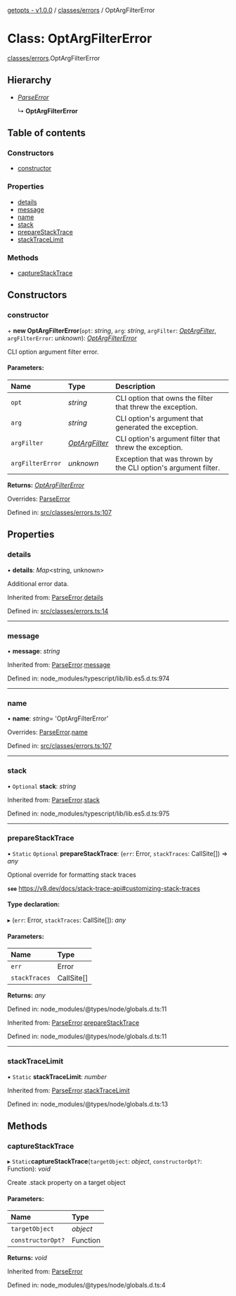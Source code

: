 [getopts - v1.0.0](../README.md) / [classes/errors](../modules/classes_errors.md) / OptArgFilterError

# Class: OptArgFilterError

[classes/errors](../modules/classes_errors.md).OptArgFilterError

## Hierarchy

- [_ParseError_](classes_errors.parseerror.md)

  ↳ **OptArgFilterError**

## Table of contents

### Constructors

- [constructor](classes_errors.optargfiltererror.md#constructor)

### Properties

- [details](classes_errors.optargfiltererror.md#details)
- [message](classes_errors.optargfiltererror.md#message)
- [name](classes_errors.optargfiltererror.md#name)
- [stack](classes_errors.optargfiltererror.md#stack)
- [prepareStackTrace](classes_errors.optargfiltererror.md#preparestacktrace)
- [stackTraceLimit](classes_errors.optargfiltererror.md#stacktracelimit)

### Methods

- [captureStackTrace](classes_errors.optargfiltererror.md#capturestacktrace)

## Constructors

### constructor

\+ **new OptArgFilterError**(`opt`: _string_, `arg`: _string_, `argFilter`: [_OptArgFilter_](../interfaces/interfaces_schema.optargfilter.md), `argFilterError`: _unknown_): [_OptArgFilterError_](classes_errors.optargfiltererror.md)

CLI option argument filter error.

#### Parameters:

| Name             | Type                                                              | Description                                                    |
| :--------------- | :---------------------------------------------------------------- | :------------------------------------------------------------- |
| `opt`            | _string_                                                          | CLI option that owns the filter that threw the exception.      |
| `arg`            | _string_                                                          | CLI option's argument that generated the exception.            |
| `argFilter`      | [_OptArgFilter_](../interfaces/interfaces_schema.optargfilter.md) | CLI option's argument filter that threw the exception.         |
| `argFilterError` | _unknown_                                                         | Exception that was thrown by the CLI option's argument filter. |

**Returns:** [_OptArgFilterError_](classes_errors.optargfiltererror.md)

Overrides: [ParseError](classes_errors.parseerror.md)

Defined in: [src/classes/errors.ts:107](https://github.com/prasadrajandran/node-getopts/blob/c78e9e9/src/classes/errors.ts#L107)

## Properties

### details

• **details**: _Map_<string, unknown\>

Additional error data.

Inherited from: [ParseError](classes_errors.parseerror.md).[details](classes_errors.parseerror.md#details)

Defined in: [src/classes/errors.ts:14](https://github.com/prasadrajandran/node-getopts/blob/c78e9e9/src/classes/errors.ts#L14)

---

### message

• **message**: _string_

Inherited from: [ParseError](classes_errors.parseerror.md).[message](classes_errors.parseerror.md#message)

Defined in: node_modules/typescript/lib/lib.es5.d.ts:974

---

### name

• **name**: _string_= 'OptArgFilterError'

Overrides: [ParseError](classes_errors.parseerror.md).[name](classes_errors.parseerror.md#name)

Defined in: [src/classes/errors.ts:107](https://github.com/prasadrajandran/node-getopts/blob/c78e9e9/src/classes/errors.ts#L107)

---

### stack

• `Optional` **stack**: _string_

Inherited from: [ParseError](classes_errors.parseerror.md).[stack](classes_errors.parseerror.md#stack)

Defined in: node_modules/typescript/lib/lib.es5.d.ts:975

---

### prepareStackTrace

▪ `Static` `Optional` **prepareStackTrace**: (`err`: Error, `stackTraces`: CallSite[]) => _any_

Optional override for formatting stack traces

**`see`** https://v8.dev/docs/stack-trace-api#customizing-stack-traces

#### Type declaration:

▸ (`err`: Error, `stackTraces`: CallSite[]): _any_

#### Parameters:

| Name          | Type       |
| :------------ | :--------- |
| `err`         | Error      |
| `stackTraces` | CallSite[] |

**Returns:** _any_

Defined in: node_modules/@types/node/globals.d.ts:11

Inherited from: [ParseError](classes_errors.parseerror.md).[prepareStackTrace](classes_errors.parseerror.md#preparestacktrace)

Defined in: node_modules/@types/node/globals.d.ts:11

---

### stackTraceLimit

▪ `Static` **stackTraceLimit**: _number_

Inherited from: [ParseError](classes_errors.parseerror.md).[stackTraceLimit](classes_errors.parseerror.md#stacktracelimit)

Defined in: node_modules/@types/node/globals.d.ts:13

## Methods

### captureStackTrace

▸ `Static`**captureStackTrace**(`targetObject`: _object_, `constructorOpt?`: Function): _void_

Create .stack property on a target object

#### Parameters:

| Name              | Type     |
| :---------------- | :------- |
| `targetObject`    | _object_ |
| `constructorOpt?` | Function |

**Returns:** _void_

Inherited from: [ParseError](classes_errors.parseerror.md)

Defined in: node_modules/@types/node/globals.d.ts:4
